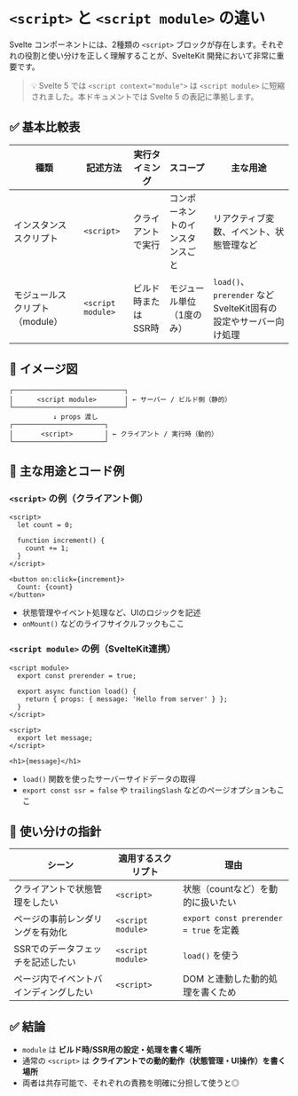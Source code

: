 # `<script>` と `<script module>` の違い

Svelte コンポーネントには、2種類の `<script>` ブロックが存在します。それぞれの役割と使い分けを正しく理解することが、SvelteKit 開発において非常に重要です。

> 💡 Svelte 5 では `<script context="module">` は `<script module>` に短縮されました。本ドキュメントでは Svelte 5 の表記に準拠します。

## ✅ 基本比較表

| 種類                        | 記述方法                        | 実行タイミング       | スコープ              | 主な用途                               |
|-----------------------------|----------------------------------|----------------------|-----------------------|----------------------------------------|
| インスタンススクリプト      | `<script>`                      | クライアントで実行   | コンポーネントのインスタンスごと | リアクティブ変数、イベント、状態管理など |
| モジュールスクリプト（module） | `<script module>`     | ビルド時または SSR時 | モジュール単位（1度のみ）     | `load()`、`prerender` などSvelteKit固有の設定やサーバー向け処理 |


## 🧠 イメージ図

```text
┌────────────────────────────┐
│      <script module>       │ ← サーバー / ビルド側（静的）
└────────────────────────────┘
           ↓ props 渡し
┌───────────────────────┐
│       <script>        │ ← クライアント / 実行時（動的）
└───────────────────────┘
```


## 📘 主な用途とコード例

### `<script>` の例（クライアント側）

```svelte
<script>
  let count = 0;

  function increment() {
    count += 1;
  }
</script>

<button on:click={increment}>
  Count: {count}
</button>
```

- 状態管理やイベント処理など、UIのロジックを記述
- `onMount()` などのライフサイクルフックもここ


### `<script module>` の例（SvelteKit連携）

```svelte
<script module>
  export const prerender = true;

  export async function load() {
    return { props: { message: 'Hello from server' } };
  }
</script>

<script>
  export let message;
</script>

<h1>{message}</h1>
```

- `load()` 関数を使ったサーバーサイドデータの取得
- `export const ssr = false` や `trailingSlash` などのページオプションもここ


## 🔁 使い分けの指針

| シーン                             | 適用するスクリプト          | 理由                                      |
|----------------------------------|------------------------------|-------------------------------------------|
| クライアントで状態管理をしたい      | `<script>`                   | 状態（countなど）を動的に扱いたい        |
| ページの事前レンダリングを有効化    | `<script module>`  | `export const prerender = true` を定義   |
| SSRでのデータフェッチを記述したい    | `<script module>`  | `load()` を使う                           |
| ページ内でイベントバインディングしたい| `<script>`                   | DOM と連動した動的処理を書くため         |


## ✅ 結論

- `module` は **ビルド時/SSR用の設定・処理を書く場所**
- 通常の `<script>` は **クライアントでの動的動作（状態管理・UI操作）を書く場所**
- 両者は共存可能で、それぞれの責務を明確に分担して使うと◎